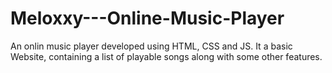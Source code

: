 # Meloxxy---Online-Music-Player
An onlin music player developed using HTML, CSS and JS. It a basic Website, containing a list of playable songs along with some other features.
